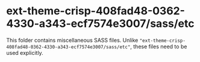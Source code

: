 # ext-theme-crisp-408fad48-0362-4330-a343-ecf7574e3007/sass/etc

This folder contains miscellaneous SASS files. Unlike `"ext-theme-crisp-408fad48-0362-4330-a343-ecf7574e3007/sass/etc"`, these files
need to be used explicitly.
